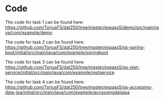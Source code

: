 # Code
The code for task 1 can be found here: https://github.com/TorjusFS/dat250/tree/master/expass5/demo/src/main/java/com/example/demo

The code for task 2 can be found here: https://github.com/TorjusFS/dat250/tree/master/expass5/gs-spring-boot/initial/src/main/java/com/example/springboot

The code for task 3 can be found here: https://github.com/TorjusFS/dat250/tree/master/expass5/gs-rest-service/initial/src/main/java/com/example/restservice

The code for task 4 can be found here: https://github.com/TorjusFS/dat250/tree/master/expass5/gs-accessing-data-jpa/initial/src/main/java/com/example/accessingdatajpa